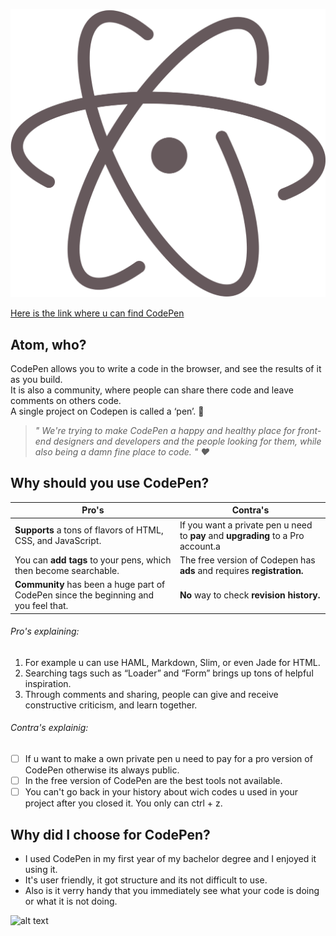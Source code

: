 ![alt text](atom.png)

[Here is the link where u can find CodePen](https://codepen.io/)

## Atom, who?  

CodePen allows you to write a code in the browser, and see the results of it as you build.  
It is also a community, where people can share there code and leave comments on others code.  
A single project on Codepen is called a ‘pen’. :memo:

> *" We're trying to make CodePen a happy and healthy place for front-end designers and developers and the people looking for  them, while also being a damn fine place to code. " :heart:*

## Why should you use CodePen?

Pro's | Contra's 
--- | --- 
 **Supports** a tons of flavors of HTML, CSS, and JavaScript. |  If you want a private pen u need to **pay** and **upgrading** to a Pro account.a
 You can **add tags** to your pens, which then become searchable. | The free version of Codepen has **ads** and requires **registration.**
 **Community** has been a huge part of CodePen since the beginning and you feel that. | **No** way to check **revision history.**

###### Pro's explaining:
1. For example u can use HAML, Markdown, Slim, or even Jade for HTML.
2. Searching tags such as “Loader” and “Form” brings up tons of helpful inspiration. 
3. Through comments and sharing, people can give and receive constructive criticism, and learn together.

###### Contra's explainig:

- [ ]  If u want to make a own private pen u need to pay for a pro version of CodePen otherwise its always public.
- [ ]  In the free version of CodePen are the best tools not available.
- [ ]  You can't go back in your history about wich codes u used in your project after you closed it. You only can ctrl + z.

## Why did I choose for CodePen?

* I used CodePen in my first year of my bachelor degree and I enjoyed it using it. 
* It's user friendly, it got structure and its not difficult to use. 
* Also is it verry handy that you immediately see what your code is doing or what it is not doing. 

![alt text](codepen.jpg)
